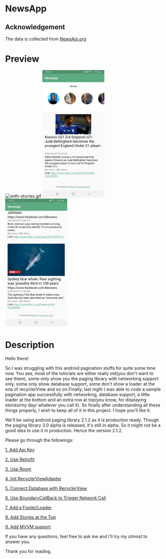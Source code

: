 # NewsApp

## Acknowledgement
The data is collected from [NewsApi.org](https://newsapi.org/)

# Preview
![with-stories.gif](./docs/with-stories.gif)
<img src="./docs/final1.png" alt="final1.png" width="200"/>
<img src="./docs/final2.png" alt="final2.png" width="200"/>

# Description
Hello there!

So I was struggling with this android pagination stuffs for quite some time now. You see,
most of the tutorials are either really old(you don't want to see them), some only show you the paging
library with networking support only, some only show database support, some don't show a loader at the
ena of recyclerView and so on.Finally, last night I was able to code a sample pagination app successfully
with networking, database support, a little loader at the bottom and an extra row at top(you know, for
displaying stories/my day/ whatever you call it). So finally after understanding all these things properly,
I wish to keep all of it in this project. I hope you'll like it.

We'll be using android paging library 2.1.2 as it is production ready. Though the paging library 3.0 alpha
is released, it's still in alpha. So it might not be a good idea to use it in production. Hence the
version 2.1.2.

Please go through the followings:

[1. Add Api Key](./docs/1-Add-NewsApiKey.md)

[2. Use Retrofit](./docs/2-Add-Retrofit-Client.md)

[3. Use Room](./docs/3-Add-Room-Database-Codes.md)

[4. Init RecyclerViewAdapter](./docs/4-Add-RecyclerViewAdapter.md)

[5. Connect Database with RecyclerView](./docs/5-connect-database-with-recyclerview.md)

[6. Use BoundaryCallBack to Trigger Network Call](./docs/6-connect-boundary-callback-with-network.md)

[7. Add a Footer/Loader](./docs/7-add-a-footer-loading.md)

[8. Add Stories at the Top](./docs/8-Add-stories-on-top.md)

[9. Add MVVM support](./docs/9-MVVM.md)


If you have any questions, feel free to ask me and I'll try my utmost to answer you.

Thank you for reading.